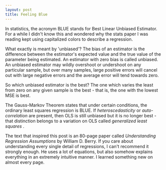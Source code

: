 ```yaml
---
layout: post
title: Feeling Blue
---
```


In statistics, the acronym BLUE stands for Best Linear Unbiased Estimator.  For a while I didn't know this and wondered why the stats paper I was reading kept using capitalized colors to describe a regression.  

What exactly is meant by 'unbiased'?  The bias of an estimator is the difference between the estimator's expected value and the true value of the parameter being estimated.  An estimator with zero bias is called unbiased.  An unbiased estimator may wildly overshoot or undershoot on any particular sample, but over many samples, large positive errors will cancel out with large negative errors and the average error will tend towards zero.

So which unbiased estimator is the best? The one which varies the least from zero on any given sample is the best - that is, the one with the lowest MSE is best.

The Gauss-Markov Theorem states that under certain conditions, the ordinary least squares regression is BLUE.  If *heteroscedasticity* or *auto-correlation* are present, then OLS is still unbiased but it is no longer best - that distinction belongs to a variation on OLS called *generalized least squares* . 

The text that inspired this post is an 80-page paper called *Understanding Regression Assumptions* by William D. Berry.  If you care about understanding every single detail of regressions, I can't recommend it strongly enough.  He uses a lot of equations, but also somehow explains everything in an extremely intuitive manner. I learned something new on almost every page.    
